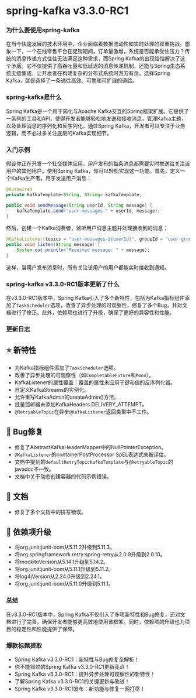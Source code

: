 # spring-kafka v3.3.0-RC1
### 为什么要使用spring-kafka

在当今快速发展的技术环境中，企业面临着数据流动性和实时处理的双重挑战。想象一下，一个在线零售平台在促销期间，订单量激增，系统是否能承受住压力？传统的消息传递方式往往无法满足这种需求，而Spring Kafka的出现恰恰解决了这个矛盾。它不仅提供了高吞吐量和低延迟的消息传递机制，还能与Spring生态系统无缝集成，让开发者在构建复杂的分布式系统时游刃有余。选择Spring Kafka，就是选择了一条通往高效、可靠和可扩展的道路。

### spring-kafka是什么

Spring Kafka是一个用于简化与Apache Kafka交互的Spring框架扩展。它提供了一系列的工具和API，使得开发者能够轻松地发送和接收消息，管理Kafka主题，以及处理消息的序列化和反序列化。通过Spring Kafka，开发者可以专注于业务逻辑，而不必过多关注底层的Kafka实现细节。

### 入门示例

假设你正在开发一个社交媒体应用，用户发布的每条消息都需要实时推送给关注该用户的其他用户。使用Spring Kafka，你可以轻松实现这一功能。首先，定义一个Kafka生产者，用于发送用户消息：

```java
@Autowired
private KafkaTemplate<String, String> kafkaTemplate;

public void sendMessage(String userId, String message) {
    kafkaTemplate.send("user-messages-" + userId, message);
}
```

然后，创建一个Kafka消费者，监听用户消息主题并处理接收到的消息：

```java
@KafkaListener(topics = "user-messages-${userId}", groupId = "user-group")
public void listen(String message) {
    System.out.println("Received message: " + message);
}
```

这样，当用户发布消息时，所有关注该用户的用户都能实时接收到通知。

### spring-kafka v3.3.0-RC1版本更新了什么

在v3.3.0-RC1版本中，Spring Kafka引入了多个新特性，包括为Kafka指标组件添加了`TaskScheduler`选项，改善了异步处理的可观察性，修复了多个Bug，并对文档进行了修正。此外，依赖项也进行了升级，确保了更好的兼容性和性能。

### 更新日志

## ⭐ 新特性
- 为Kafka指标组件添加了`TaskScheduler`选项。
- 改善了异步处理的可观察性（如`CompletableFuture`和`Mono`）。
- KafkaListener的属性覆盖：覆盖的属性未应用于键和值的反序列化器。
- 自定义KafkaStreams的实例化。
- 允许重写KafkaAdmin的createAdmin()方法。
- 批量监听器未添加KafkaHeaders.DELIVERY_ATTEMPT。
- `@RetryableTopic`在异步`@KafkaListener`返回类型中不工作。

## 🐞 Bug修复
- 修复了AbstractKafkaHeaderMapper中的NullPointerException。
- `@KafkaListener`的containerPostProcessor SpEL表达式未被评估。
- 文档中提到的`defaultRetryTopicKafkaTemplate`与`@RetryableTopic`的javadoc不一致。
- 文档中关于动态创建容器的代码示例错误。

## 📔 文档
- 修复了多个文档中的拼写错误。

## 🔨 依赖项升级
- 将org.junit:junit-bom从5.11.2升级到5.11.3。
- 将org.springframework.retry:spring-retry从2.0.9升级到2.0.10。
- 将mockitoVersion从5.14.1升级到5.14.2。
- 将org.junit:junit-bom从5.11.1升级到5.11.2。
- 将log4jVersion从2.24.0升级到2.24.1。
- 将org.junit:junit-bom从5.11.0升级到5.11.1。

### 总结

在v3.3.0-RC1版本中，Spring Kafka不仅引入了多项新特性和Bug修复，还对文档进行了完善，确保开发者能够更高效地使用该框架。同时，依赖项的升级也为项目的稳定性和性能提供了保障。

### 爆款标题提取

- Spring Kafka v3.3.0-RC1：新特性与Bug修复全解析！
- 你不能错过的Spring Kafka v3.3.0-RC1更新亮点！
- Spring Kafka v3.3.0-RC1：提升异步处理可观察性的新特性！
- 了解Spring Kafka v3.3.0-RC1的关键更新与改进！
- Spring Kafka v3.3.0-RC1发布：新功能与修复一网打尽！